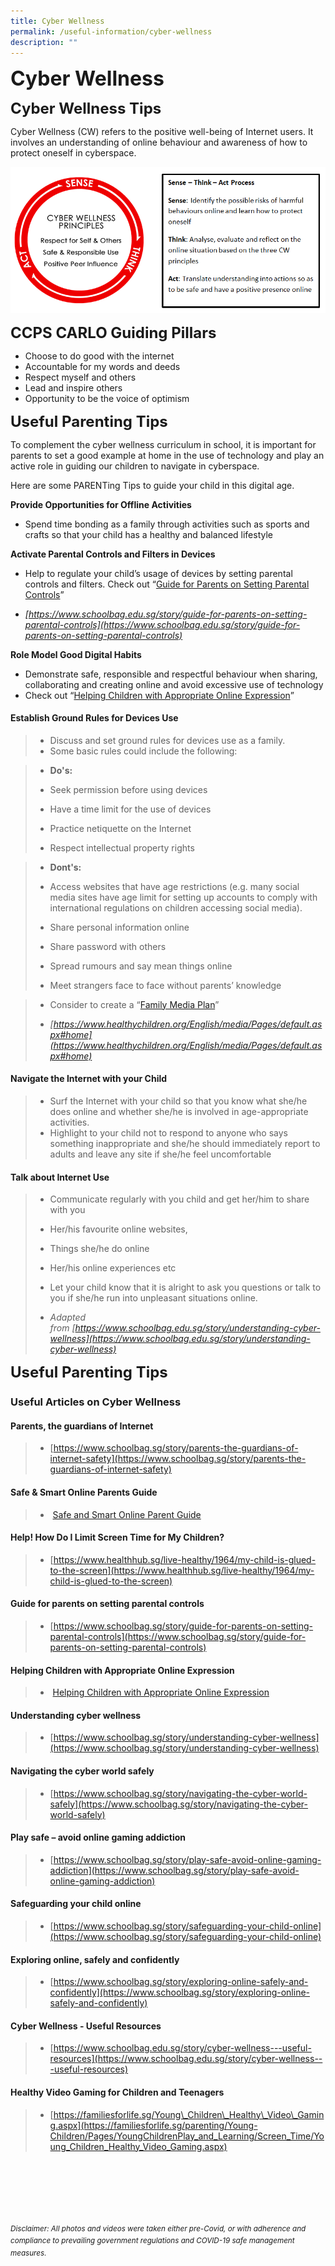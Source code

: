 ```yaml
---
title: Cyber Wellness
permalink: /useful-information/cyber-wellness
description: ""
---
```

**<font size="6">Cyber Wellness</font>**

**<font size="5">Cyber Wellness Tips</font>**


Cyber Wellness (CW) refers to the positive well-being of Internet users. It involves an understanding of online behaviour and awareness of how to protect oneself in cyberspace.

![](/images/Useful%20Information/Cyber%20Wellness%201.png)


**<font size="5">CCPS CARLO Guiding Pillars</font>**




*   Choose to do good with the internet
*   Accountable for my words and deeds
*   Respect myself and others
*   Lead and inspire others
*   Opportunity to be the voice of optimism


  **<font size="5">Useful Parenting Tips</font>**

To complement the cyber wellness curriculum in school, it is important for parents to set a good example at home in the use of technology and play an active role in guiding our children to navigate in cyberspace.  
  
Here are some PARENTing Tips to guide your child in this digital age.  
  
 

**Provide Opportunities for Offline Activities**

*   Spend time bonding as a family through activities such as sports and crafts so that your child has a healthy and balanced lifestyle

  


**Activate Parental Controls and Filters in Devices**

*   Help to regulate your child’s usage of devices by setting parental controls and filters. Check out “[Guide for Parents on Setting Parental Controls](https://www.schoolbag.edu.sg/story/guide-for-parents-on-setting-parental-controls)”

*   _[https://www.schoolbag.edu.sg/story/guide-for-parents-on-setting-parental-controls](https://www.schoolbag.edu.sg/story/guide-for-parents-on-setting-parental-controls)_

  
  

**Role Model Good Digital Habits**

*   Demonstrate safe, responsible and respectful behaviour when sharing, collaborating and creating online and avoid excessive use of technology
*   Check out “[Helping Children with Appropriate Online Expression](/files/Useful%20Information%20-%20Helping%20Children%20with%20Appropriate%20Online%20Expression.pdf)”

  
  

#### Establish Ground Rules for Devices Use

> *   Discuss and set ground rules for devices use as a family.
> *   Some basic rules could include the following:

  

> *   **Do's:**
> 
> *   Seek permission before using devices
> *   Have a time limit for the use of devices
> *   Practice netiquette on the Internet
> *   Respect intellectual property rights

>   

> *   **Dont's:**
> 
> *   Access websites that have age restrictions (e.g. many social media sites have age limit for setting up accounts to comply with international regulations on children accessing social media).
> *   Share personal information online
> *   Share password with others
> *   Spread rumours and say mean things online
> *   Meet strangers face to face without parents’ knowledge

  

> *   Consider to create a “[Family Media Plan](https://www.healthychildren.org/English/media/Pages/default.aspx#home)”
> 
> *   _[https://www.healthychildren.org/English/media/Pages/default.aspx#home](https://www.healthychildren.org/English/media/Pages/default.aspx#home)_

  
  

#### Navigate the Internet with your Child

> *   Surf the Internet with your child so that you know what she/he does online and whether she/he is involved in age-appropriate activities.
> *   Highlight to your child not to respond to anyone who says something inappropriate and she/he should immediately report to adults and leave any site if she/he feel uncomfortable

  
  

#### Talk about Internet Use

> *   Communicate regularly with you child and get her/him to share with you
> 
> *   Her/his favourite online websites,
> *   Things she/he do online
> *   Her/his online experiences etc
> 
>   
> 
> *   Let your child know that it is alright to ask you questions or talk to you if she/he run into unpleasant situations online.
> 
> *   _Adapted from [https://www.schoolbag.edu.sg/story/understanding-cyber-wellness](https://www.schoolbag.edu.sg/story/understanding-cyber-wellness)_

  
  
  **<font size="5">Useful Parenting Tips</font>**

### Useful Articles on Cyber Wellness

  

#### Parents, the guardians of Internet

> *   [https://www.schoolbag.sg/story/parents-the-guardians-of-internet-safety](https://www.schoolbag.sg/story/parents-the-guardians-of-internet-safety)

  

#### Safe & Smart Online Parents Guide

> *    [Safe and Smart Online Parent Guide](https://canossacatholicpri-moe-edu-sg-admin.cwp.sg/qql/slot/u276/Useful%20Information/Cyber%20Wellness%20Tips/4.2%20Useful%20Information%20-%20Safe%20and%20Smart%20Online%20Parent%20Guide.pdf)

  

#### Help! How Do I Limit Screen Time for My Children?

> *   [https://www.healthhub.sg/live-healthy/1964/my-child-is-glued-to-the-screen](https://www.healthhub.sg/live-healthy/1964/my-child-is-glued-to-the-screen)

  

#### Guide for parents on setting parental controls

> *   [https://www.schoolbag.sg/story/guide-for-parents-on-setting-parental-controls](https://www.schoolbag.sg/story/guide-for-parents-on-setting-parental-controls)

  

#### Helping Children with Appropriate Online Expression

> *    [Helping Children with Appropriate Online Expression](https://canossacatholicpri-moe-edu-sg-admin.cwp.sg/qql/slot/u276/Useful%20Information/Cyber%20Wellness%20Tips/4.1%20Useful%20Information%20-%20Helping%20Children%20with%20Appropriate%20Online%20Expression.pdf)

  

#### Understanding cyber wellness

> *   [https://www.schoolbag.sg/story/understanding-cyber-wellness](https://www.schoolbag.sg/story/understanding-cyber-wellness)

  

#### Navigating the cyber world safely

> *   [https://www.schoolbag.sg/story/navigating-the-cyber-world-safely](https://www.schoolbag.sg/story/navigating-the-cyber-world-safely)

  

#### Play safe – avoid online gaming addiction

> *   [https://www.schoolbag.sg/story/play-safe-avoid-online-gaming-addiction](https://www.schoolbag.sg/story/play-safe-avoid-online-gaming-addiction)

  

#### Safeguarding your child online

> *   [https://www.schoolbag.sg/story/safeguarding-your-child-online](https://www.schoolbag.sg/story/safeguarding-your-child-online)

  

#### Exploring online, safely and confidently

> *   [https://www.schoolbag.sg/story/exploring-online-safely-and-confidently](https://www.schoolbag.sg/story/exploring-online-safely-and-confidently)

  

#### Cyber Wellness - Useful Resources

> *   [https://www.schoolbag.edu.sg/story/cyber-wellness---useful-resources](https://www.schoolbag.edu.sg/story/cyber-wellness---useful-resources)

  

#### Healthy Video Gaming for Children and Teenagers

> *   [https://familiesforlife.sg/Young\_Children\_Healthy\_Video\_Gaming.aspx](https://familiesforlife.sg/parenting/Young-Children/Pages/YoungChildrenPlay_and_Learning/Screen_Time/Young_Children_Healthy_Video_Gaming.aspx)



<br><br><br><br><br><br>
<sup>_Disclaimer: All photos and videos were taken either pre-Covid, or with adherence and compliance to prevailing government regulations and COVID-19 safe management measures._</sup>